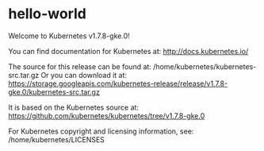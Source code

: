 # hello-world

Welcome to Kubernetes v1.7.8-gke.0!

You can find documentation for Kubernetes at:
  http://docs.kubernetes.io/

The source for this release can be found at:
  /home/kubernetes/kubernetes-src.tar.gz
Or you can download it at:
  https://storage.googleapis.com/kubernetes-release/release/v1.7.8-gke.0/kubernetes-src.tar.gz

It is based on the Kubernetes source at:
  https://github.com/kubernetes/kubernetes/tree/v1.7.8-gke.0

For Kubernetes copyright and licensing information, see:
  /home/kubernetes/LICENSES
